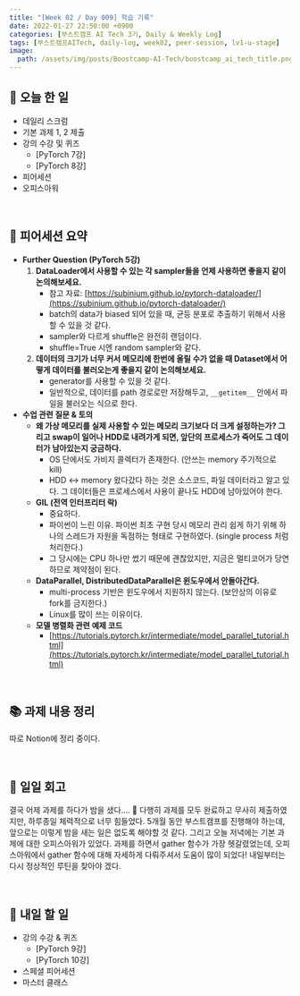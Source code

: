 ```yaml
---
title: "[Week 02 / Day 009] 학습 기록"
date: 2022-01-27 22:50:00 +0900
categories: [부스트캠프 AI Tech 3기, Daily & Weekly Log]
tags: [부스트캠프AITech, daily-log, week02, peer-session, lv1-u-stage]     # TAG names should always be lowercase
image: 
  path: /assets/img/posts/Boostcamp-AI-Tech/boostcamp_ai_tech_title.png
---
```

## **📝 오늘 한 일**
- 데일리 스크럼
- 기본 과제 1, 2 제출
- 강의 수강 및 퀴즈
    - [PyTorch 7강]
    - [PyTorch 8강]
- 피어세션
- 오피스아워

<br>

## **👥 피어세션 요약**
- **Further Question (PyTorch 5강)**
    1. **DataLoader에서 사용할 수 있는 각 sampler들을 언제 사용하면 좋을지 같이 논의해보세요.**
        - 참고 자료: [https://subinium.github.io/pytorch-dataloader/](https://subinium.github.io/pytorch-dataloader/)
        - batch의 data가 biased 되어 있을 때, 균등 분포로 추출하기 위해서 사용할 수 있을 것 같다.
        - sampler와 다르게 shuffle은 완전히 랜덤이다.
        - shuffle=True 시엔 random sampler와 같다.
    2. **데이터의 크기가 너무 커서 메모리에 한번에 올릴 수가 없을 때 Dataset에서 어떻게 데이터를 불러오는게 좋을지 같이 논의해보세요.**
        - generator를 사용할 수 있을 것 같다.
        - 일반적으로, 데이터를 path 경로로만 저장해두고, `__getitem__` 안에서 파일을 불러오는 식으로 한다.
- **수업 관련 질문 & 토의**
    - **왜 가상 메모리를 실제 사용할 수 있는 메모리 크기보다 더 크게 설정하는가? 그리고 swap이 일어나 HDD로 내려가게 되면, 앞단의 프로세스가 죽어도 그 데이터가 남아있는지 궁금하다.**
        - OS 단에서도 가비지 콜렉터가 존재한다. (안쓰는 memory 주기적으로 kill)
        - HDD ↔ memory 왔다갔다 하는 것은 소스코드, 파일 데이터라고 알고 있다. 그 데이터들은 프로세스에서 사용이 끝나도 HDD에 남아있어야 한다.
    - **GIL (전역 인터프리터  락)**
        - 중요하다.
        - 파이썬이 느린 이유. 파이썬 최초 구현 당시 메모리 관리 쉽게 하기 위해 하나의 스레드가 자원을 독점하는 형태로 구현하였다. (single process 처럼 처리한다.)
        - 그 당시에는 CPU 하나만 썼기 때문에 괜찮았지만, 지금은 멀티코어가 당연하므로 제약점이 된다.
    - **DataParallel, DistributedDataParallel은 윈도우에서 안돌아간다.**
        - multi-process 기반은 윈도우에서 지원하지 않는다. (보안상의 이유로 fork를 금지한다.)
        - Linux를 많이 쓰는 이유이다.
    - **모델 병렬화 관련 예제 코드**
        - [https://tutorials.pytorch.kr/intermediate/model_parallel_tutorial.html](https://tutorials.pytorch.kr/intermediate/model_parallel_tutorial.html)

<br>

## **📚 과제 내용 정리**
따로 Notion에 정리 중이다.

<br>

## **🐾 일일 회고**
결국 어제 과제를 하다가 밤을 샜다.... 🥱 다행히 과제를 모두 완료하고 무사히 제출하였지만, 하루종일 체력적으로 너무 힘들었다. 5개월 동안 부스트캠프를 진행해야 하는데, 앞으로는 이렇게 밤을 새는 일은 없도록 해야할 것 같다. 그리고 오늘 저녁에는 기본 과제에 대한 오피스아워가 있었다. 과제를 하면서 gather 함수가 가장 헷갈렸었는데, 오피스아워에서 gather 함수에 대해 자세하게 다뤄주셔서 도움이 많이 되었다! 내일부터는 다시 정상적인 루틴을 찾아야 겠다.

<br>

## **🚀 내일 할 일**
- 강의 수강 & 퀴즈
    - [PyTorch 9강]
    - [PyTorch 10강]
- 스페셜 피어세션
- 마스터 클래스